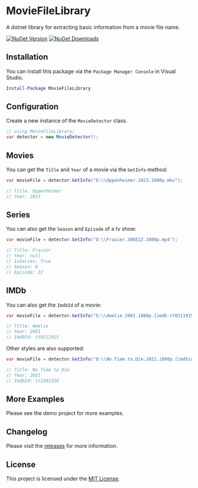 # MovieFileLibrary

A dotnet library for extracting basic information from a movie file name.

[![NuGet Version][nuget-shield]][nuget]
[![NuGet Downloads][nuget-shield-dl]][nuget]

## Installation

You can install this package via the `Package Manager Console` in Visual Studio.

```powershell
Install-Package MovieFileLibrary
```

## Configuration

Create a new instance of the `MovieDetector` class.

```csharp
// using MovieFileLibrary;
var detector = new MovieDetector();
```

## Movies

You can get the `Title` and `Year` of a movie via the `GetInfo` method:

```csharp
var movieFile = detector.GetInfo("D:\\Oppenheimer.2023.1080p.mkv");

// Title: Oppenheimer
// Year: 2023
```

## Series

You can also get the `Season` and `Episode` of a tv show:

```csharp
var movieFile = detector.GetInfo("D:\\Frasier.S06E22.1080p.mp4");

// Title: Frasier
// Year: null
// IsSeries: True
// Season: 6
// Episode: 22
```

## IMDb

You can also get the `ImdbId` of a movie:

```csharp
var movieFile = detector.GetInfo("D:\\Amelie.2001.1080p.{imdb-tt0211915}.mkv");

// Title: Amelie
// Year: 2001
// ImdbId: tt0211915
```

Other styles are also supported:

```csharp
var movieFile = detector.GetInfo("D:\\No.Time.to.Die.2021.1080p.[imdbid-tt2382320].mkv");

// Title: No Time to Die
// Year: 2021
// ImdbId: tt2382320
```

## More Examples

Please see the demo project for more examples.

## Changelog

Please visit the [releases][releases] for more information.

## License

This project is licensed under the [MIT License](LICENSE).

[nuget]: https://www.nuget.org/packages/MovieFileLibrary/absoluteLatest
[nuget-shield]: https://img.shields.io/nuget/vpre/MovieFileLibrary?label=NuGet
[nuget-shield-dl]: https://img.shields.io/nuget/dt/MovieFileLibrary?label=Downloads&color=red
[releases]: https://github.com/moviecollection/movie-file-library/releases
